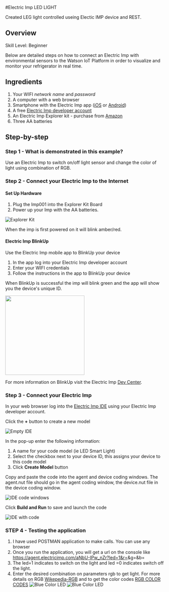 #Electric Imp LED LIGHT

Created LEG light controlled useing Electic IMP device and REST.

## Overview
Skill Level: Beginner

Below are detailed steps on how to connect an Electric Imp with environmental sensors to the Watson IoT Platform in order to visualize and monitor your refrigerator in real time.

## Ingredients

 1. Your WIFI *network name* and *password*
 2. A computer with a web browser
 3. Smartphone with the Electric Imp app ([iOS](https://itunes.apple.com/us/app/electric-imp/id547133856) or [Android](https://play.google.com/store/apps/details?id=com.electricimp.electricimp))
 4. A free [Electric Imp developer account](https://ide.electricimp.com/login)
 5. An Electric Imp Explorer kit - purchase from [Amazon](https://www.amazon.com/dp/B01N47J61L/ref=cm_sw_r_cp_ep_dp_bzBwybD8TBQ36)
 6. Three AA batteries

## Step-by-step

### Step 1 - What is demonstrated in this example?
Use an Electric Imp to switch on/off light sensor and change the color of light using combination of RGB.  


### Step 2 - Connect your Electric Imp to the Internet

#### Set Up Hardware

1. Plug the Imp001 into the Explorer Kit Board
3. Power up your Imp with the AA batteries.

![Explorer Kit](http://i.imgur.com/6JssX74.png)

When the imp is first powered on it will blink amber/red.

#### Electric Imp BlinkUp

Use the Electric Imp mobile app to BlinkUp your device

1. In the app log into your Electric Imp developer account
2. Enter your WIFI credentials
3. Follow the instructions in the app to BlinkUp your device

When BlinkUp is successful the imp will blink green and the app will show you the device's unique ID.

<img src="http://i.imgur.com/rljkSnI.png" width="250">

For more information on BlinkUp visit the Electric Imp [Dev Center](https://electricimp.com/docs/gettingstarted/blinkup/).

### Step 3 - Connect your Electric Imp 

In your web browser log into the [Electric Imp IDE](https://ide.electricimp.com/login) using your Electric Imp developer account.

Click the **+** button to create a new model

![Empty IDE](http://i.imgur.com/Ui7w8eG.png)

In the pop-up enter the following information:

1. A name for your code model (ie LED Smart Light)
2. Select the checkbox next to your device ID, this assigns your device to this code model
3. Click **Create Model** button



Copy and paste the  code into the agent and device coding windows.  The agent.nut file should go in the agent coding window, the device.nut file in the device coding window.

![IDE code windows](http://i.imgur.com/yiCmQZu.png)



Click **Build and Run** to save and launch the code

![IDE with code](http://i.imgur.com/zlJaIaw.png)

### STEP 4 - Testing the application

1. I have used POSTMAN application to make calls. You can use any browser 
2. Once you run the application, you will get a url on the console like  https://agent.electricimp.com/aNbU-IPw_nZr?led=1&r=<NUMBER>&g=<NUMBER>&b=<NUMBER>
3. The led=1 indicates to switch on the light and led =0 indicates switch off the light.
4. Enter the desired combination on parameters rgb to get light. For more details on RGB [Wikepedia-RGB](https://en.wikipedia.org/wiki/RGB_color_model) and to get the color codes [RGB COLOR CODES](http://www.rapidtables.com/web/color/RGB_Color.htm)
![Blue Color LED](http://imgur.com/fM3lztr)
![Blue Color LED](http://imgur.com/5ecVLuF)
